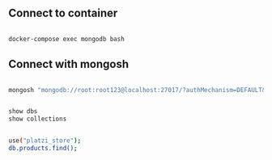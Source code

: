 ## Connect to container

```sh

docker-compose exec mongodb bash

```

## Connect with mongosh

```sh

mongosh "mongodb://root:root123@localhost:27017/?authMechanism=DEFAULT&tls=false"

```

```sh

show dbs
show collections

```

```sh

use("platzi_store");
db.products.find();

```
